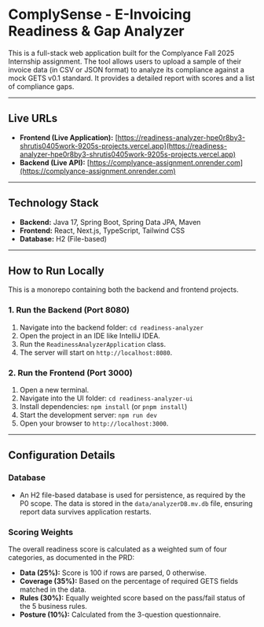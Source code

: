 # ComplySense - E-Invoicing Readiness & Gap Analyzer

This is a full-stack web application built for the Complyance Fall 2025 Internship assignment. The tool allows users to upload a sample of their invoice data (in CSV or JSON format) to analyze its compliance against a mock GETS v0.1 standard. It provides a detailed report with scores and a list of compliance gaps.

---

## Live URLs

* **Frontend (Live Application):** [https://readiness-analyzer-hpe0r8by3-shrutis0405work-9205s-projects.vercel.app](https://readiness-analyzer-hpe0r8by3-shrutis0405work-9205s-projects.vercel.app)
* **Backend (Live API):** [https://complyance-assignment.onrender.com](https://complyance-assignment.onrender.com)

---

## Technology Stack

* **Backend:** Java 17, Spring Boot, Spring Data JPA, Maven
* **Frontend:** React, Next.js, TypeScript, Tailwind CSS
* **Database:** H2 (File-based)

---

## How to Run Locally

This is a monorepo containing both the backend and frontend projects.

### 1. Run the Backend (Port 8080)
1.  Navigate into the backend folder: `cd readiness-analyzer`
2.  Open the project in an IDE like IntelliJ IDEA.
3.  Run the `ReadinessAnalyzerApplication` class.
4.  The server will start on `http://localhost:8080`.

### 2. Run the Frontend (Port 3000)
1.  Open a new terminal.
2.  Navigate into the UI folder: `cd readiness-analyzer-ui`
3.  Install dependencies: `npm install` (or `pnpm install`)
4.  Start the development server: `npm run dev`
5.  Open your browser to `http://localhost:3000`.

---

## Configuration Details

### Database
* An H2 file-based database is used for persistence, as required by the P0 scope. The data is stored in the `data/analyzerDB.mv.db` file, ensuring report data survives application restarts.

### Scoring Weights
The overall readiness score is calculated as a weighted sum of four categories, as documented in the PRD:
* **Data (25%):** Score is 100 if rows are parsed, 0 otherwise.
* **Coverage (35%):** Based on the percentage of required GETS fields matched in the data.
* **Rules (30%):** Equally weighted score based on the pass/fail status of the 5 business rules.
* **Posture (10%):** Calculated from the 3-question questionnaire.
